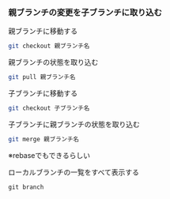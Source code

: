 ### 親ブランチの変更を子ブランチに取り込む
親ブランチに移動する
```bash
git checkout 親ブランチ名
```

親ブランチの状態を取り込む
```bash
git pull 親ブランチ名
```

子ブランチに移動する
```bash
git checkout 子ブランチ名
```

子ブランチに親ブランチの状態を取り込む
```bash
git merge 親ブランチ名
```
※rebaseでもできるらしい

ローカルブランチの一覧をすべて表示する
```shell
git branch
```

